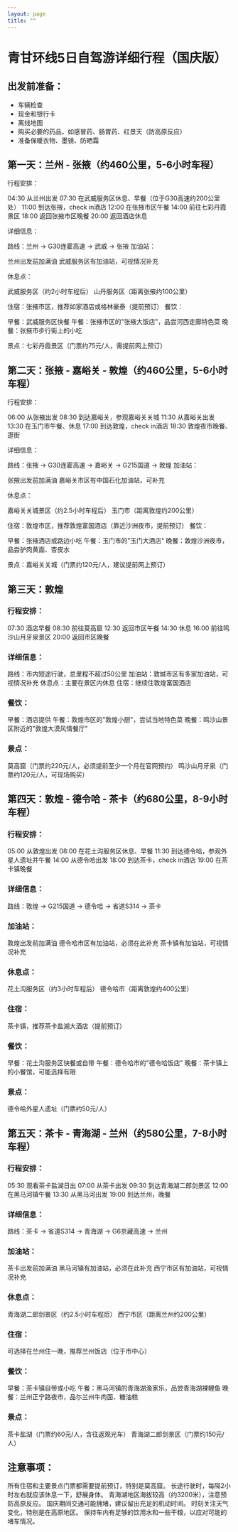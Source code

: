 ```yaml
---
layout: page
title: ""
---
```


# 青甘环线5日自驾游详细行程（国庆版）

## 出发前准备：

- 车辆检查
- 现金和银行卡
- 离线地图
- 购买必要的药品，如感冒药、肠胃药、红景天（防高原反应）
- 准备保暖衣物、墨镜、防晒霜

## 第一天：兰州 - 张掖（约460公里，5-6小时车程）

行程安排：

04:30 从兰州出发
07:30 在武威服务区休息、早餐（位于G30高速约200公里处）
11:00 到达张掖，check in酒店
12:00 在张掖市区午餐
14:00 前往七彩丹霞景区
18:00 返回张掖市区晚餐
20:00 返回酒店休息

详细信息：

路线：兰州 -> G30连霍高速 -> 武威 -> 张掖
加油站：

兰州出发前加满油
武威服务区有加油站，可视情况补充


休息点：

武威服务区（约2小时车程后）
山丹服务区（距离张掖约100公里）


住宿：张掖市区，推荐如家酒店或格林豪泰（提前预订）
餐饮：

早餐：武威服务区快餐
午餐：张掖市区的"张掖大饭店"，品尝河西走廊特色菜
晚餐：张掖市步行街上的小吃


景点：七彩丹霞景区（门票约75元/人，需提前网上预订）

## 第二天：张掖 - 嘉峪关 - 敦煌（约460公里，5-6小时车程）
行程安排：

06:00 从张掖出发
08:30 到达嘉峪关，参观嘉峪关关城
11:30 从嘉峪关出发
13:30 在玉门市午餐、休息
17:00 到达敦煌，check in酒店
18:30 敦煌夜市晚餐、逛街

详细信息：

路线：张掖 -> G30连霍高速 -> 嘉峪关 -> G215国道 -> 敦煌
加油站：

张掖出发前加满油
嘉峪关市区有中国石化加油站，可补充


休息点：

嘉峪关关城景区（约2.5小时车程后）
玉门市（距离敦煌约200公里）


住宿：敦煌市区，推荐敦煌富国酒店（靠近沙洲夜市，提前预订）
餐饮：

早餐：张掖酒店或路边小吃
午餐：玉门市的"玉门大酒店"
晚餐：敦煌沙洲夜市，品尝驴肉黄面、杏皮水


景点：嘉峪关关城（门票约120元/人，建议提前网上预订）

## 第三天：敦煌
### 行程安排：

07:30 酒店早餐
08:30 前往莫高窟
12:30 返回市区午餐
14:30 休息
16:00 前往鸣沙山月牙泉景区
20:00 返回市区晚餐

### 详细信息：

路线：市内短途行驶，总里程不超过50公里
加油站：敦煘市区有多家加油站，可视情况补充
休息点：主要在景区内休息
住宿：继续住敦煌富国酒店
### 餐饮：

早餐：酒店提供
午餐：敦煌市区的"敦煌小厨"，尝试当地特色菜
晚餐：鸣沙山景区附近的"敦煌大漠风情餐厅"


### 景点：

莫高窟（门票约220元/人，必须提前至少一个月在官网预约）
鸣沙山月牙泉（门票约120元/人，可现场购买）



## 第四天：敦煌 - 德令哈 - 茶卡（约680公里，8-9小时车程）
### 行程安排：

05:00 从敦煌出发
08:00 在花土沟服务区休息、早餐
11:30 到达德令哈，参观外星人遗址并午餐
14:00 从德令哈出发
18:00 到达茶卡，check in酒店
19:00 在茶卡镇晚餐

### 详细信息：

路线：敦煌 -> G215国道 -> 德令哈 -> 省道S314 -> 茶卡
### 加油站：

敦煌出发前加满油
德令哈市区有加油站，必须在此补充
茶卡镇有加油站，可视情况补充


### 休息点：

花土沟服务区（约3小时车程后）
德令哈市（距离敦煌约400公里）


### 住宿：
茶卡镇，推荐茶卡盐湖大酒店（提前预订）

### 餐饮：

早餐：花土沟服务区快餐或自带
午餐：德令哈市的"德令哈饭店"
晚餐：茶卡镇上的小餐馆，可能选择有限


### 景点：
德令哈外星人遗址（门票约50元/人）

## 第五天：茶卡 - 青海湖 - 兰州（约580公里，7-8小时车程）
### 行程安排：

05:30 观看茶卡盐湖日出
07:00 从茶卡出发
09:30 到达青海湖二郎剑景区
12:00 在黑马河镇午餐
13:30 从黑马河出发
19:00 到达兰州，晚餐

### 详细信息：

路线：茶卡 -> 省道S314 -> 青海湖 -> G6京藏高速 -> 兰州
### 加油站：

茶卡出发前加满油
黑马河镇有加油站，必须在此补充
西宁市区有加油站，可视情况补充


### 休息点：

青海湖二郎剑景区（约2.5小时车程后）
西宁市区（距离兰州约200公里）


### 住宿：
可选择在兰州住一晚，推荐兰州饭店（位于市中心）
### 餐饮：

早餐：茶卡镇自带或小吃
午餐：黑马河镇的青海湖渔家乐，品尝青海湖裸鲤鱼
晚餐：兰州正宁路夜市，品尓兰州牛肉面、糖油糕


### 景点：

茶卡盐湖（门票约60元/人，含往返观光车）
青海湖二郎剑景区（门票约150元/人）



## 注意事项：

所有住宿和主要景点门票都需要提前预订，特别是莫高窟。
长途行驶时，每隔2小时左右就应该休息一下，舒展身体。
青海湖地区海拔较高（约3200米），注意预防高原反应。
国庆期间交通可能拥堵，建议留出充足的机动时间。
时刻关注天气变化，特别是在高原地区。
保持车内有足够的饮用水和一些干粮，以应对可能的堵车情况。
